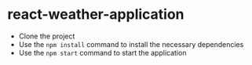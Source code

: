 # react-weather-application
- Clone the project
- Use the ```npm install``` command to install the necessary dependencies 
- Use the ```npm start``` command to start the application
